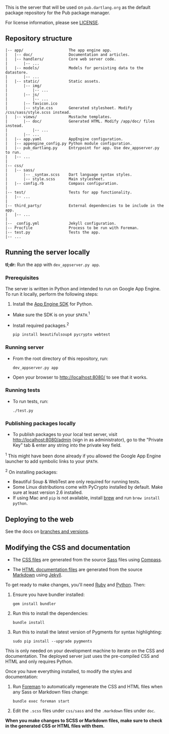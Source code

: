 This is the server that will be used on `pub.dartlang.org` as the default
package repository for the Pub package manager.

For license information, please see [LICENSE](LICENSE).

## Repository structure

    |-- app/                    The app engine app.
    |   |-- doc/                Documentation and articles.
    |   |-- handlers/           Core web server code.
    |       |-- ...
    |   |-- models/             Models for persisting data to the datastore.
    |       |-- ...
    |   |-- static/             Static assets.
    |       |-- img/
    |           |-- ...
    |       |-- js/
    |           |-- ...
    |       |-- favicon.ico
    |       |-- style.css       Generated stylesheet. Modify /css/sass/style.scss instead.
    |   |-- views/              Mustache templates.
    |       |-- doc/            Generated HTML. Modify /app/doc/ files instead.
    |           |-- ...
    |       |-- ...
    |   |-- app.yaml            AppEngine configuration.
    |   |-- appengine_config.py Python module configuration.
    |   |-- pub_dartlang.py     Entrypoint for app. Use dev_appserver.py to run.
    |   |-- ...
    |
    |-- css/
    |   |-- sass/
    |       |-- _syntax.scss    Dart language syntax styles.
    |       |-- style.scss      Main stylesheet.
    |   |-- config.rb           Compass configuration.
    |
    |-- test/                   Tests for app functionality.
    |   |-- ...
    |
    |-- third_party/            External dependencies to be include in the app.
    |   |-- ...
    |
    |-- _config.yml             Jekyll configuration.
    |-- Procfile                Process to be run with Foreman.
    |-- test.py                 Tests the app.
    |-- ...

## Running the server locally

**tl;dr:** Run the app with ```dev_appserver.py app```.

### Prerequisites
The server is written in Python and intended to run on Google App Engine. To run
it locally, perform the following steps:

  1. Install the [App Engine SDK][] for Python.
  * Make sure the SDK is on your `$PATH`.<sup>1</sup>
  * Install required packages.<sup>2</sup>

        pip install beautifulsoup4 pycrypto webtest

[app engine sdk]: https://developers.google.com/appengine/downloads

### Running server

  * From the root directory of this repository, run:

        dev_appserver.py app

  * Open your browser to <http://localhost:8080/> to see that it works.

### Running tests

  * To run tests, run:

        ./test.py

### Publishing packages locally

  * To publish packages to your local test server, visit <http://localhost:8080/admin>
    (sign in as administrator), go to the "Private Key" tab & enter any string 
    into the private key field.

<sup>1</sup> This might have been done already if you allowed the Google App
             Engine launcher to add symbolic links to your `$PATH`.

<sup>2</sup> On installing packages:

* Beautiful Soup & WebTest are only required for running tests.
* Some Linux distributions come with PyCrypto installed by default.  Make sure
  at least version 2.6 installed.
* If using Mac and `pip` is not available, install [brew](http://brew.sh) and 
  run `brew install python`.

## Deploying to the web

See the docs on [branches and versions][].

[branches and versions]: https://github.com/dart-lang/pub-dartlang/wiki/Branches-and-Versions

## Modifying the CSS and documentation

* The [CSS files](app/static/style.css) are generated from the source [Sass][] files using [Compass][].

* The [HTML documentation files](app/views/doc/) are generated from the source [Markdown][] using
[Jekyll][].

To get ready to make changes, you'll need [Ruby][] and [Python][].
Then:

[ruby]: http://ruby-lang.org
[python]: http://python.org
[sass]: http://sass-lang.com
[compass]: http://compass-style.org
[markdown]: http://daringfireball.net/projects/markdown/
[jekyll]: http://jekyllrb.com/

 1. Ensure you have bundler installed:

        gem install bundler

 2. Run this to install the dependencies:

        bundle install

 3. Run this to install the latest version of Pygments for syntax highlighting:

        sudo pip install --upgrade pygments

This is only needed on your development machine to iterate on the CSS
and documentation. The deployed server just uses the pre-compiled CSS and HTML
and only requires Python.

Once you have everything installed, to modify the styles and documentation:

 1. Run [Foreman][] to automatically regenerate the CSS and HTML files when any
    Sass or Markdown files change:

        bundle exec foreman start

 1. Edit the `.scss` files under `css/sass` and the `.markdown` files under
    `doc`.

[foreman]: http://ddollar.github.com/foreman/

**When you make changes to SCSS or Markdown files, make sure to check in the
generated CSS or HTML files with them.**
